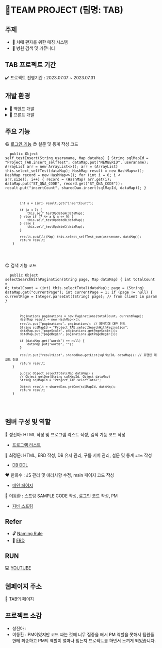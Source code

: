 # 📃TEAM PROJECT (팀명: TAB) 
##  주제
- 📒 치매 환자를 위한 매칭 시스템
- 📓 병원 검색 및 커뮤니티

## TAB 프로젝트 기간 

✔️ 프로젝트 진행기간 : 2023.07.07 ~ 2023.07.31

## 개발 환경
<details>
<summary>🔧 백엔드 개발 </summary>

- JAVA 17
- SPRING BOOT
- MYBATIS
- MYSQL

</details>

<details>
<summary>🔧 프론트 개발 </summary>

 - HTML
 - CSS
 - JAVASCRIPT
 - BOOTSTRAP

</details>

## 주요 기능

😃 [로그인 기능](https://github.com/lee000403/study_springboots_gradle/blob/main/src/main/java/com/yojulab/study_springboot/security/PrincipalUserService.java)
😍 설문 및 통계 작성 코드 
        <pre>
        <code>
        public Object self_testInsert(String useraname, Map dataMap) {
            String sqlMapId = "Project_TAB.insert_selfTest";
            dataMap.put("MEMBERID", useraname);
            ArrayList arr = new ArrayList<>();
            arr = (ArrayList) this.select_selfTest(dataMap);
            HashMap result = new HashMap<>();
            HashMap record = new HashMap<>();
            for (int i = 0; i < arr.size(); i++) {
                record = (HashMap) arr.get(i);
                dataMap.put("ST_QNA_CODE", record.get("ST_QNA_CODE"));
                result.put("insertCount", sharedDao.insert(sqlMapId, dataMap));
            }

            int a = (int) result.get("insertCount");

            if (a < 7) {
                this.self_testUpdateA(dataMap);
            } else if (7 <= a & a <= 9) {
                this.self_testUpdateB(dataMap);
            } else {
                this.self_testUpdateC(dataMap);
            }

            result.putAll((Map) this.select_selfTest_sum(useraname, dataMap));
            return result;
        }
</code>
</pre>

😊 검색 기능 코드
    <pre>
    <code>
        public Object selectSearchWithPagination(String page, Map dataMap) {
            int totalCount = 0;
            totalCount = (int) this.selectTotal(dataMap);
            page = (String) dataMap.get("currentPage");
            int currentPage = 1;
            if (page != null) {
                currentPage = Integer.parseInt((String) page); // from client in param
            }

            Paginations paginations = new Paginations(totalCount, currentPage);
            HashMap result = new HashMap<>();
            result.put("paginations", paginations); // 페이지에 대한 정보
            String sqlMapId = "Project_TAB.selectSearchWithPagination";
            dataMap.put("pageScale", paginations.getPageScale());
            dataMap.put("pageBegin", paginations.getPageBegin());

            if (dataMap.get("words") == null) {
                dataMap.put("words", "");
            }

            result.put("resultList", sharedDao.getList(sqlMapId, dataMap)); // 표현된 레코드 정보
            return result;
        }

            public Object selectTotal(Map dataMap) {
            // Object getOne(String sqlMapId, Object dataMap)
            String sqlMapId = "Project_TAB.selectTotal";

            Object result = sharedDao.getOne(sqlMapId, dataMap);
            return result;
        }
</code>
</pre>

## 멤버 구성 및 역할

💛 성진아: HTML 작성 및 프로그램 리스트 작성, 검색 기능 코드 작성
* [프로그램 리스트](https://docs.google.com/spreadsheets/d/1xxuT0KH9dNd7kJxffIC4Bcai3GewpnPB1UQJuZOD4wk/edit#gid=0)

💙 최정문: HTML, ERD 작성, DB 유지 관리, 구름 서버 관리, 설문 및 통계 코드 작성
* [DB DDL](https://github.com/lee000403/study_springboots_gradle/blob/main/Docs/Databases/sqls/TOTAL_DDL.sql)

❤️ 한희수 : JS 관리 및 에러사항 수정, main 페이지 코드 작성
* [메인 페이지](https://github.com/lee000403/study_springboots_gradle/blob/main/src/main/webapp/WEB-INF/views/main_page/main_page.jsp)

💚 이동환 : 스프링 SAMPLE CODE 작성, 로그인 코드 작성, PM
* [자바 스프링](https://github.com/lee000403/study_springboots_gradle/blob/main/src/main/java/com/yojulab/study_springboot/controller/Project_TABController.java)

## Refer

- 🔓 [Naming Rule](https://docs.google.com/spreadsheets/d/1_G0fnScj4lSqw9ThLMKuQ8byJUeYFYzNGx42o5CeTqw/edit#gid=0)
- 🎲 [ERD](https://github.com/lee000403/study_springboots_gradle/blob/main/Docs/Databases/total_erd.vuerd)


## RUN

💻 [YOUTUBE](https://www.youtube.com/watch?v=JuikXN1-NT4)

## 웹페이지 주소

🐳 [TAB의 페이지](https://project-tab-pcddi.run.goorm.site/)

## 프로젝트 소감 

- 성진아 : 
- 이동환 : PM이였지만 코드 짜는 것에 너무 집중을 해서 PM 역할을 못해서 팀원들한테 죄송하고 PM의 역할이 얼마나 힘든지 프로젝트를 하면서 느끼게 되었습니다.